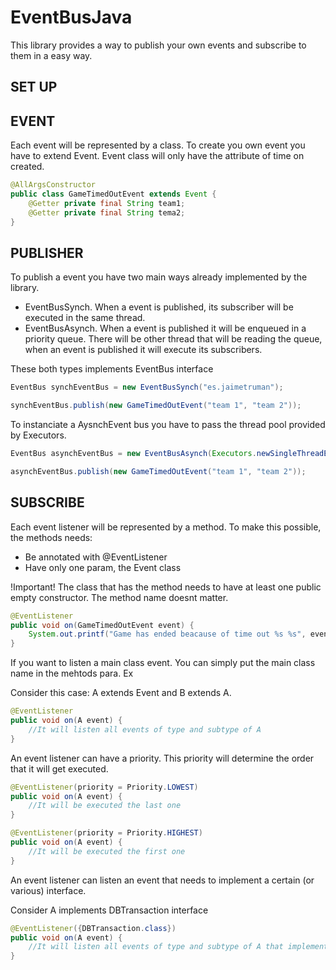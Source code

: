 # EventBusJava

This library provides a way to publish your own events and subscribe to them in a easy way.

## SET UP

## EVENT

Each event will be represented by a class. To create you own event you have to extend Event. Event class will only have the attribute of time on created. 

```java
@AllArgsConstructor
public class GameTimedOutEvent extends Event {
    @Getter private final String team1;
    @Getter private final String tema2;
}
```

## PUBLISHER

To publish a event you have two main ways already implemented by the library. 

* EventBusSynch. When a event is published, its subscriber will be executed in the same thread.
* EventBusAsynch. When a event is published it will be enqueued in a priority queue. There will be other thread that will be reading the queue, when an event is published it will execute its subscribers.

These both types implements EventBus interface

```java
EventBus synchEventBus = new EventBusSynch("es.jaimetruman");

synchEventBus.publish(new GameTimedOutEvent("team 1", "team 2"));
```

To instanciate a AysnchEvent bus you have to pass the thread pool provided by Executors.

```java
EventBus asynchEventBus = new EventBusAsynch(Executors.newSingleThreadExecutor(), "myPackag");

asynchEventBus.publish(new GameTimedOutEvent("team 1", "team 2"));
```

## SUBSCRIBE

Each event listener will be represented by a method. To make this possible, the methods needs:

* Be annotated with @EventListener
* Have only one param, the Event class

!Important! The class that has the method needs to have at least one public empty constructor. The method name doesnt matter.

```java
@EventListener
public void on(GameTimedOutEvent event) {
    System.out.printf("Game has ended beacause of time out %s %s", event.getTeam1(), event.getTeam2());
}
```

If you want to listen a main class event. You can simply put the main class name in the mehtods para. Ex

Consider this case: A extends Event and B extends A. 

```java
@EventListener
public void on(A event) {
    //It will listen all events of type and subtype of A
}
```

An event listener can have a priority. This priority will determine the order that it will get executed.

```java
@EventListener(priority = Priority.LOWEST)
public void on(A event) {
    //It will be executed the last one
}

@EventListener(priority = Priority.HIGHEST)
public void on(A event) {
    //It will be executed the first one
}
```
An event listener can listen an event that needs to implement a certain (or various) interface.

Consider A implements DBTransaction interface

```java
@EventListener({DBTransaction.class})
public void on(A event) {
    //It will listen all events of type and subtype of A that implements DBTransaction interfae
}
```
